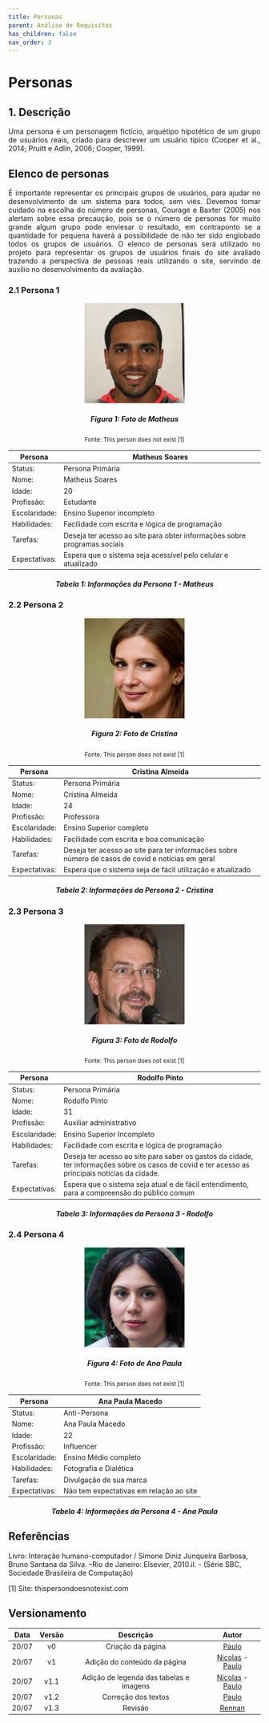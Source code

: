 ```yaml
---
title: Personas
parent: Análise de Requisitos
has_children: false
nav_order: 3
---
```

 
# Personas
 
## 1. Descrição
<p align="justify">Uma persona é um personagem fictício, arquétipo hipotético de um grupo de usuários reais, criado para descrever um usuário típico (Cooper et al., 2014; Pruitt e Adlin, 2006; Cooper, 1999). </p>
 
## Elenco de personas
 
<p align="justify">É importante representar os principais grupos de usuários, para ajudar no desenvolvimento de um sistema para todos, sem viés. Devemos tomar cuidado na escolha do número de personas, Courage e Baxter (2005) nos alertam sobre essa precaução, pois se o número de personas for muito grande algum grupo pode enviesar o resultado, em contraponto se a quantidade for pequena haverá a possibilidade de não ter sido englobado todos os grupos de usuários.
O elenco de personas será utilizado no projeto para representar os grupos de usuários finais do site avaliado trazendo a perspectiva de pessoas reais utilizando o site, servindo de auxílio no desenvolvimento da avaliação.
</p>
 
### 2.1 Persona 1
 
<center> <img  src="../assets/personas/Matheus.jpg" class="center-align" min-width="300" height = "200"> </center>
 
<figcaption align='center'>
  <h5>  <b>Figura 1: Foto de Matheus</b><br> </h5>
  <small>Fonte: This person does not exist [1]</small>
</figcaption>
 
 
| Persona | Matheus Soares |
|---------|--------------------|
| Status: | Persona Primária |
| Nome: | Matheus Soares |
| Idade: | 20 |
| Profissão: | Estudante |
| Escolaridade: | Ensino Superior incompleto |
| Habilidades: | Facilidade com escrita e lógica de programação |
| Tarefas: | Deseja ter acesso ao site para obter informações sobre programas sociais |
| Expectativas: | Espera que o sistema seja acessível pelo celular e atualizado  |
 
<figcaption align='center'>
  <h5>  <b>Tabela 1: Informações da Persona 1 - Matheus</b><br> </h5>
</figcaption>
 
### 2.2 Persona 2
 
<center> <img  src="../assets/personas/Cristina.jpg" class="center-align" min-width="300" height = "200"> </center>
 
<figcaption align='center'>
  <h5>  <b>Figura 2: Foto de Cristina</b><br> </h5>
  <small>Fonte: This person does not exist [1] </small>
</figcaption>
 
| Persona | Cristina Almeida |
|---------|--------------------|
| Status: | Persona Primária |
| Nome: | Cristina Almeida |
| Idade: | 24 |
| Profissão: | Professora |
| Escolaridade: | Ensino Superior completo |
| Habilidades: | Facilidade com escrita e boa comunicação |
| Tarefas: | Deseja ter acesso ao site para ter informações sobre número de casos de covid e notícias em geral |
| Expectativas: | Espera que o sistema seja de fácil utilização e atualizado |
 
<figcaption align='center'>
  <h5>  <b>Tabela 2: Informações da Persona 2 - Cristina</b><br> </h5>
</figcaption>
 
 
### 2.3 Persona 3
 
<center> <img  src="../assets/personas/Rodolfo.jpg" class="center-align" min-width="300" height = "200"> </center>
 
<figcaption align='center'>
  <h5>  <b>Figura 3: Foto de Rodolfo</b><br> </h5>
  <small>Fonte: This person does not exist [1] </small>
</figcaption>
 
| Persona | Rodolfo Pinto |
|---------|--------------------|
| Status: | Persona Primária |
| Nome: | Rodolfo Pinto |
| Idade: | 31 |
| Profissão: | Auxiliar administrativo |
| Escolaridade: | Ensino Superior Incompleto |
| Habilidades: | Facilidade com escrita e lógica de programação |
| Tarefas: | Deseja ter acesso ao site para saber os gastos da cidade, ter informações sobre os casos de covid e ter acesso as principais notícias da cidade. |
| Expectativas: | Espera que o sistema seja atual e de fácil entendimento, para a compreensão do público comum  |
 
<figcaption align='center'>
  <h5>  <b>Tabela 3: Informações da Persona 3 - Rodolfo</b><br> </h5>
</figcaption>
 
 
### 2.4 Persona 4
 
<center> <img  src="../assets/personas/Ana.jpg" class="center-align" min-width="300" height = "200"> </center>
 
<figcaption align='center'>
  <h5>  <b>Figura 4: Foto de Ana Paula</b><br> </h5>
  <small>Fonte: This person does not exist [1] </small>
</figcaption>
 
| Persona | Ana Paula Macedo |
|---------|--------------------|
| Status: | Anti-Persona |
| Nome: | Ana Paula Macedo |
| Idade: | 22 |
| Profissão: | Influencer |
| Escolaridade: | Ensino Médio completo |
| Habilidades: | Fotografia e Dialética |
| Tarefas: | Divulgação de sua marca |
| Expectativas: | Não tem expectativas em relação ao site |
 
<figcaption align='center'>
  <h5>  <b>Tabela 4: Informações da Persona 4 - Ana Paula</b><br> </h5>
</figcaption>
 
 
## Referências
 
Livro: Interação humano-computador / Simone Diniz Junqueira Barbosa, Bruno Santana da Silva. –Rio de Janeiro: Elsevier, 2010.il. - (Série SBC, Sociedade Brasileira de Computação)
 
[1] Site: thispersondoesnotexist.com
 
## Versionamento
 
| Data  | Versão |     Descrição     |    Autor    |
|:-----:|:------:|:-----------------:|:-----------:|
| 20/07 |   v0   | Criação da página | [Paulo](https://github.com/PauloMacielTorresFilho) |
| 20/07 |   v1   | Adição do conteúdo da página  | [Nicolas](https://github.com/Nicolas-Roberto) - [Paulo](https://github.com/PauloMacielTorresFilho)|
| 20/07 |   v1.1  | Adição de legenda das tabelas e imagens  | [Nicolas](https://github.com/Nicolas-Roberto) - [Paulo](https://github.com/PauloMacielTorresFilho)|
| 20/07 |   v1.2  | Correção dos textos  | [Paulo](https://github.com/PauloMacielTorresFilho)|
| 20/07 |   v1.3  | Revisão  | [Rennan](https://github.com/NyndoND) |
